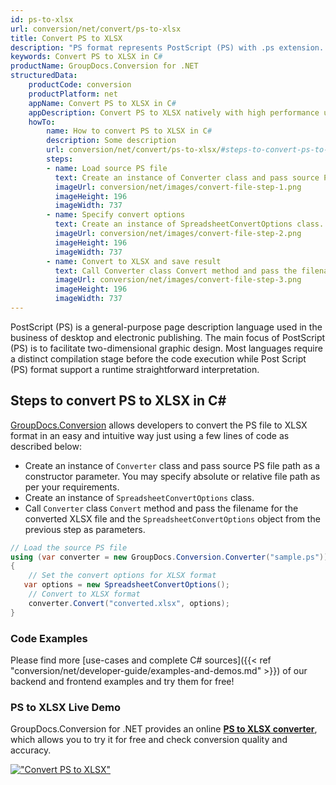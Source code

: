```yaml
---
id: ps-to-xlsx
url: conversion/net/convert/ps-to-xlsx
title: Convert PS to XLSX
description: "PS format represents PostScript (PS) with .ps extension. Learn how to convert PS to XLSX file programmatically in C# language using GroupDocs.Conversion for .NET library."
keywords: Convert PS to XLSX in C#
productName: GroupDocs.Conversion for .NET
structuredData:
    productCode: conversion
    productPlatform: net
    appName: Convert PS to XLSX in C#
    appDescription: Convert PS to XLSX natively with high performance using C# language and server side GroupDocs.Conversion for .NET APIs, without the use of any software like Microsoft or Open Office.
    howTo:
        name: How to convert PS to XLSX in C# 
        description: Some description
        url: conversion/net/convert/ps-to-xlsx/#steps-to-convert-ps-to-xlsx-in-c
        steps:
        - name: Load source PS file 
          text: Create an instance of Converter class and pass source PS file path as a constructor parameter. You may specify absolute or relative file path as per your requirements. 
          imageUrl: conversion/net/images/convert-file-step-1.png
          imageHeight: 196
          imageWidth: 737
        - name: Specify convert options 
          text: Create an instance of SpreadsheetConvertOptions class.
          imageUrl: conversion/net/images/convert-file-step-2.png
          imageHeight: 196
          imageWidth: 737
        - name: Convert to XLSX and save result 
          text: Call Converter class Convert method and pass the filename for the converted HTML file and the SpreadsheetConvertOptions object from the previous step as parameters.
          imageUrl: conversion/net/images/convert-file-step-3.png
          imageHeight: 196
          imageWidth: 737
---
```


PostScript (PS) is a general-purpose page description language used in the business of desktop and electronic publishing. The main focus of PostScript (PS) is to facilitate two-dimensional graphic design. Most languages require a distinct compilation stage before the code execution while Post Script (PS) format support a runtime straightforward interpretation.

## Steps to convert PS to XLSX in C#

[GroupDocs.Conversion](https://products.groupdocs.com/conversion/net) allows developers to convert the PS file to XLSX format in an easy and intuitive way just using a few lines of code as described below:

* Create an instance of `Converter` class and pass source PS file path as a constructor parameter. You may specify absolute or relative file path as per your requirements. 
* Create an instance of `SpreadsheetConvertOptions` class.
* Call `Converter` class `Convert` method and pass the filename for the converted XLSX file and the `SpreadsheetConvertOptions` object from the previous step as parameters.

```csharp
// Load the source PS file
using (var converter = new GroupDocs.Conversion.Converter("sample.ps"))
{
    // Set the convert options for XLSX format
   var options = new SpreadsheetConvertOptions();
    // Convert to XLSX format
    converter.Convert("converted.xlsx", options);
}
```

### Code Examples

Please find more [use-cases and complete C# sources]({{< ref "conversion/net/developer-guide/examples-and-demos.md" >}}) of our backend and frontend examples and try them for free!

### PS to XLSX Live Demo

GroupDocs.Conversion for .NET provides an online [**PS to XLSX converter**](https://products.groupdocs.app/conversion/ps-to-xlsx), which allows you to try it for free and check conversion quality and accuracy.

[!["Convert PS to XLSX"](conversion/net/images/convert-to-xlsx/convert-ps-to-xlsx.png)](https://products.groupdocs.app/conversion/ps-to-xlsx)